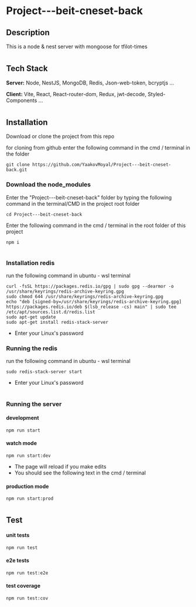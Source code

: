 # Project---beit-cneset-back

## Description

This is a node & nest server with mongoose
for tfilot-times

#

#

#

## Tech Stack

**Server:** Node, NestJS, MongoDB, Redis, Json-web-token, bcryptjs ...

**Client:** Vite, React, React-router-dom, Redux, jwt-decode, Styled-Components ...

#

#

#

## Installation

Download or clone the project from this repo

for cloning from github enter the following command in the cmd / terminal in the folder

```
git clone https://github.com/YaakovMoyal/Project---beit-cneset-back.git
```

### Download the node_modules

Enter the "Project---beit-cneset-back" folder by typing the following command in the terminal/CMD in the project root folder

```
cd Project---beit-cneset-back
```

Enter the following command in the cmd / terminal in the root folder of this project

```
npm i
```

#

### Installation redis

run the following command in ubuntu - wsl terminal

```
curl -fsSL https://packages.redis.io/gpg | sudo gpg --dearmor -o /usr/share/keyrings/redis-archive-keyring.gpg
sudo chmod 644 /usr/share/keyrings/redis-archive-keyring.gpg
echo "deb [signed-by=/usr/share/keyrings/redis-archive-keyring.gpg] https://packages.redis.io/deb $(lsb_release -cs) main" | sudo tee /etc/apt/sources.list.d/redis.list
sudo apt-get update
sudo apt-get install redis-stack-server
```

- Enter your Linux's password

### Running the redis

run the following command in ubuntu - wsl terminal

```
sudo redis-stack-server start
```

- Enter your Linux's password

#

### Running the server

#### development

```
npm run start
```

#### watch mode

```
npm run start:dev
```

- The page will reload if you make edits
- You should see the following text in the cmd / terminal

#### production mode

```
npm run start:prod
```

#

## Test

#### unit tests

```
npm run test
```

#### e2e tests

```
npm run test:e2e
```

#### test coverage

```
npm run test:cov
```

#

#

#
